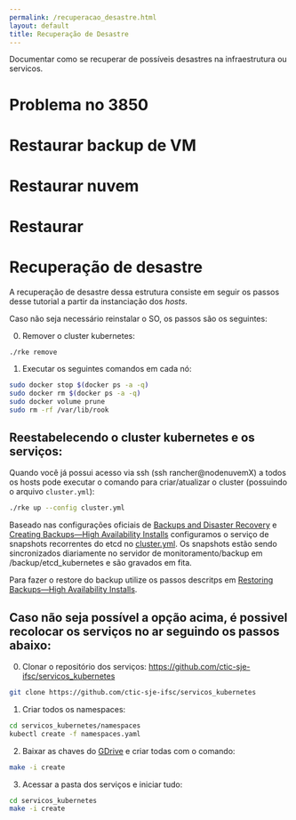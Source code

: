 ```yaml
---
permalink: /recuperacao_desastre.html
layout: default
title: Recuperação de Desastre
---
```


Documentar como se recuperar de possíveis desastres na infraestrutura ou servicos.

# Problema no 3850

# Restaurar backup de VM

# Restaurar nuvem

# Restaurar


# Recuperação de desastre

A recuperação de desastre dessa estrutura consiste em seguir os passos desse tutorial a partir da instanciação dos _hosts_.

Caso não seja necessário reinstalar o SO, os passos são os seguintes:

0. Remover o cluster kubernetes:

```
./rke remove
```

1. Executar os seguintes comandos em cada nó:

```bash
sudo docker stop $(docker ps -a -q)
sudo docker rm $(docker ps -a -q)
sudo docker volume prune
sudo rm -rf /var/lib/rook
```

## Reestabelecendo o cluster kubernetes e os serviços:

Quando você já possui acesso via ssh (ssh rancher@nodenuvemX) a todos os hosts pode executar o comando para criar/atualizar o cluster (possuindo o arquivo `cluster.yml`):

```bash
./rke up --config cluster.yml
```

Baseado nas configurações oficiais de [Backups and Disaster Recovery](https://rancher.com/docs/rke/v0.1.x/en/etcd-snapshots/) e [Creating Backups—High Availability Installs](https://rancher.com/docs/rancher/v2.x/en/backups/backups/ha-backups/) configuramos o serviço de snapshots recorrentes do etcd no [cluster.yml](cluster.yml). Os snapshots estão sendo sincronizados diariamente no servidor de monitoramento/backup em /backup/etcd_kubernetes e são gravados em fita.

Para fazer o restore do backup utilize os passos descritps em [Restoring Backups—High Availability Installs](https://rancher.com/docs/rancher/v2.x/en/backups/restorations/ha-restoration/).

## Caso não seja possível a opção acima, é possivel recolocar os serviços no ar seguindo os passos abaixo:

0. Clonar o repositório dos serviços: https://github.com/ctic-sje-ifsc/servicos_kubernetes

```bash
git clone https://github.com/ctic-sje-ifsc/servicos_kubernetes
```

1. Criar todos os namespaces:

```bash
cd servicos_kubernetes/namespaces
kubectl create -f namespaces.yaml
```

2. Baixar as chaves do [GDrive](https://drive.google.com/drive/folders/0B_KFdN7OB_xwZ1J0SVk2QWNnU3M?usp=sharing) e criar todas com o comando:

```bash
make -i create
```

3. Acessar a pasta dos serviços e iniciar tudo:

```bash
cd servicos_kubernetes
make -i create
```
